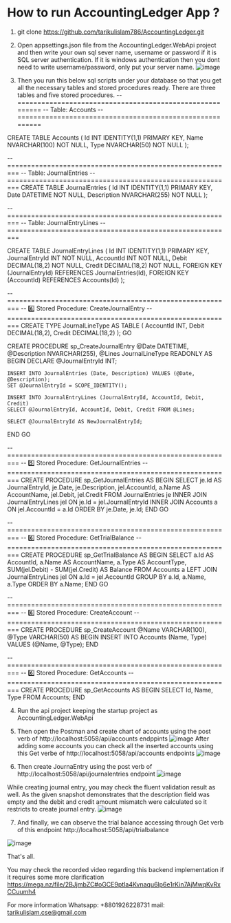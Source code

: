 # How to run AccountingLedger App ?
1) git clone https://github.com/tarikulislam786/AccountingLedger.git
2) Open appsettings.json file from the AccountingLedger.WebApi project and then write your own sql sever name, username or password if it is SQL server authentication. If it is windows authentication then you dont need to write username/password, only put your server name.
![image](https://github.com/user-attachments/assets/df8115f3-9bab-48de-8606-aadc40667c18)

3) Then you run this below sql scripts under your database so that you get all the necessary tables and stored procedures ready. There are three tables and five stored procedures.
-- =========================================================
-- Table: Accounts
-- =========================================================

CREATE TABLE Accounts (
    Id INT IDENTITY(1,1) PRIMARY KEY,
    Name NVARCHAR(100) NOT NULL,
    Type NVARCHAR(50) NOT NULL
);

-- =========================================================
-- Table: JournalEntries
-- =========================================================
CREATE TABLE JournalEntries (
    Id INT IDENTITY(1,1) PRIMARY KEY,
    Date DATETIME NOT NULL,
    Description NVARCHAR(255) NOT NULL
);

-- =========================================================
-- Table: JournalEntryLines
-- =========================================================

CREATE TABLE JournalEntryLines (
    Id INT IDENTITY(1,1) PRIMARY KEY,
    JournalEntryId INT NOT NULL,
    AccountId INT NOT NULL,
    Debit DECIMAL(18,2) NOT NULL,
    Credit DECIMAL(18,2) NOT NULL,
    FOREIGN KEY (JournalEntryId) REFERENCES JournalEntries(Id),
    FOREIGN KEY (AccountId) REFERENCES Accounts(Id)
);


-- =========================================================
-- 6️⃣ Stored Procedure: CreateJournalEntry
-- =========================================================
CREATE TYPE JournalLineType AS TABLE
(
    AccountId INT,
    Debit DECIMAL(18,2),
    Credit DECIMAL(18,2)
);
GO

CREATE PROCEDURE sp_CreateJournalEntry
    @Date DATETIME,
    @Description NVARCHAR(255),
    @Lines JournalLineType READONLY
AS
BEGIN
    DECLARE @JournalEntryId INT;

    INSERT INTO JournalEntries (Date, Description) VALUES (@Date, @Description);
    SET @JournalEntryId = SCOPE_IDENTITY();

    INSERT INTO JournalEntryLines (JournalEntryId, AccountId, Debit, Credit)
    SELECT @JournalEntryId, AccountId, Debit, Credit FROM @Lines;

    SELECT @JournalEntryId AS NewJournalEntryId;
END
GO

-- =========================================================
-- 5️⃣ Stored Procedure: GetJournalEntries
-- =========================================================
CREATE PROCEDURE sp_GetJournalEntries
AS
BEGIN
    SELECT 
        je.Id AS JournalEntryId,
        je.Date,
        je.Description,
        jel.AccountId,
        a.Name AS AccountName,
        jel.Debit,
        jel.Credit
    FROM JournalEntries je
    INNER JOIN JournalEntryLines jel ON je.Id = jel.JournalEntryId
    INNER JOIN Accounts a ON jel.AccountId = a.Id
    ORDER BY je.Date, je.Id;
END
GO

-- =========================================================
-- 6️⃣ Stored Procedure: GetTrialBalance
-- =========================================================
CREATE PROCEDURE sp_GetTrialBalance
AS
BEGIN
    SELECT
        a.Id AS AccountId,
        a.Name AS AccountName,
        a.Type AS AccountType,
        SUM(jel.Debit) - SUM(jel.Credit) AS Balance
    FROM Accounts a
    LEFT JOIN JournalEntryLines jel ON a.Id = jel.AccountId
    GROUP BY a.Id, a.Name, a.Type
    ORDER BY a.Name;
END
GO



-- =========================================================
-- 6️⃣ Stored Procedure: CreateAccount
-- =========================================================
CREATE PROCEDURE sp_CreateAccount
  @Name VARCHAR(100),
  @Type VARCHAR(50)
AS
BEGIN
  INSERT INTO Accounts (Name, Type) VALUES (@Name, @Type);
END

-- =========================================================
-- 6️⃣ Stored Procedure: GetAccounts
-- =========================================================
CREATE PROCEDURE sp_GetAccounts
AS
BEGIN
  SELECT Id, Name, Type FROM Accounts;
END

4) Run the api project keeping the startup project as AccountingLedger.WebApi
5) Then open the Postman and create chart of accounts using the post verb of http://localhost:5058/api/accounts endppints
![image](https://github.com/user-attachments/assets/a0dc0bfa-f9d7-4210-9eef-cc896d709276)
After adding some accounts you can check all the inserted accounts using this Get verbe of http://localhost:5058/api/accounts endpoints
![image](https://github.com/user-attachments/assets/186ba31b-8852-4957-9ac0-d6679917a1a0)

6) Then create JournaEntry using the post verb of http://localhost:5058/api/journalentries endpoint 
![image](https://github.com/user-attachments/assets/727fe209-6751-485c-b0a4-aa7a324f8f01)

While creating journal entry, you may check the fluent validation result as well. As the given snapshot demonstrates that the description field was empty and the debit and credit amount mismatch were calculated so it restricts to create journal entry.
![image](https://github.com/user-attachments/assets/59b829fd-f4f1-472c-baf4-3c5c522e6c40)

7) And finally, we can observe the trial balance accessing through Get verb of this endpoint http://localhost:5058/api/trialbalance 

![image](https://github.com/user-attachments/assets/17a7cfec-dadf-4d64-8dbe-6b41fbd27009)

That's all.

You may check the recorded video regarding this backend implementation if it requires some more clarification
https://mega.nz/file/2BJjmbZC#oGCE9ptIa4Kvnaqu6lp6e1rKin7AjMwqKvRxCCuumh4

For more information
Whatsapp: +8801926228731
mail: tarikulislam.cse@gmail.com
 


